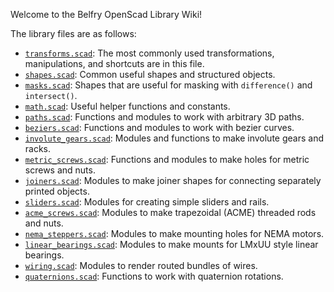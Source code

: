 Welcome to the Belfry OpenScad Library Wiki!

The library files are as follows:
  - [```transforms.scad```](transforms.scad): The most commonly used transformations, manipulations, and shortcuts are in this file.
  - [```shapes.scad```](shapes.scad): Common useful shapes and structured objects.
  - [```masks.scad```](masks.scad): Shapes that are useful for masking with ```difference()``` and ```intersect()```.
  - [```math.scad```](math.scad): Useful helper functions and constants.
  - [```paths.scad```](paths.scad): Functions and modules to work with arbitrary 3D paths.
  - [```beziers.scad```](beziers.scad): Functions and modules to work with bezier curves.
  - [```involute_gears.scad```](involute_gears.scad): Modules and functions to make involute gears and racks.
  - [```metric_screws.scad```](metric_screws.scad): Functions and modules to make holes for metric screws and nuts.
  - [```joiners.scad```](joiners.scad): Modules to make joiner shapes for connecting separately printed objects.
  - [```sliders.scad```](sliders.scad): Modules for creating simple sliders and rails.
  - [```acme_screws.scad```](acme_screws.scad): Modules to make trapezoidal (ACME) threaded rods and nuts.
  - [```nema_steppers.scad```](nema_steppers.scad): Modules to make mounting holes for NEMA motors.
  - [```linear_bearings.scad```](linear_bearings.scad): Modules to make mounts for LMxUU style linear bearings.
  - [```wiring.scad```](wiring.scad): Modules to render routed bundles of wires.
  - [```quaternions.scad```](quaternions.scad): Functions to work with quaternion rotations.
